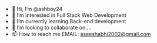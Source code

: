 - 👋 Hi, I’m @ashboy24
- 👀 I’m interested in Full Stack Web Development
- 🌱 I’m currently learning Back-end development
- 💞️ I’m looking to collaborate on ...
- 📫 How to reach me EMAIL: aseeshabhi2002@gmail.com

<!---
ashboy24/ashboy24 is a ✨ special ✨ repository because its `README.md` (this file) appears on your GitHub profile.
You can click the Preview link to take a look at your changes.
--->
